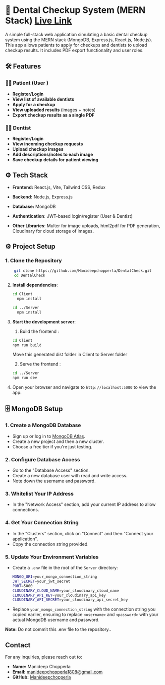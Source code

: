 # 🦷 Dental Checkup System (MERN Stack) [Live Link](https://dentalcheck.onrender.com/)

A simple full-stack web application simulating a basic dental checkup system using the MERN stack (MongoDB, Express.js, React.js, Node.js). This app allows patients to apply for checkups and dentists to upload checkup results. It includes PDF export functionality and user roles.

## 🛠️ Features

### 👩‍⚕️ Patient (User )
- **Register/Login**
- **View list of available dentists**
- **Apply for a checkup**
- **View uploaded results** (images + notes)
- **Export checkup results as a single PDF**

### 🧑‍⚕️ Dentist
- **Register/Login**
- **View incoming checkup requests**
- **Upload checkup images**
- **Add descriptions/notes to each image**
- **Save checkup details for patient viewing**

## ⚙️ Tech Stack

- **Frontend:** React.js, Vite, Tailwind CSS, Redux
- **Backend:** Node.js, Express.js
- **Database:** MongoDB
- **Authentication:** JWT-based login/register (User & Dentist)

- **Other Libraries:**
   Multer for image uploads, html2pdf for PDF generation, Cloudinary for cloud storage of images.

## ⚙️ Project Setup

### 1. Clone the Repository
```bash
    git clone https://github.com/Manideepchopperla/DentalCheck.git
    cd DentalCheck
```
2. **Install dependencies**:

    ```bash
    cd Client
      npm install
    ```
    ```bash
    cd ../Server
      npm install
    ```

3. **Start the development server**:
    1. Build the frontend : 
    ```bash
    cd Client 
    npm run build
    ```
    Move this generated dist folder in Client to Server folder
    
    2. Serve the frontend : 
    ```bash
    cd ../Server
    npm run dev


4. Open your browser and navigate to `http://localhost:5000` to view the app.

## 🗄️ MongoDB Setup

### 1. Create a MongoDB Database
- Sign up or log in to [MongoDB Atlas](https://www.mongodb.com/cloud/atlas).
- Create a new project and then a new cluster.
- Choose a free tier if you're just testing.

### 2. Configure Database Access
- Go to the "Database Access" section.
- Create a new database user with read and write access.
- Note down the username and password.

### 3. Whitelist Your IP Address
- In the "Network Access" section, add your current IP address to allow connections.

### 4. Get Your Connection String
- In the "Clusters" section, click on "Connect" and then "Connect your application".
- Copy the connection string provided.

### 5. Update Your Environment Variables
- Create a `.env` file in the root of the `Server` directory:
    ```bash
    MONGO_URI=your_mongo_connection_string
    JWT_SECRET=your_jwt_secret
    PORT=5000
    CLOUDINARY_CLOUD_NAME=your_cloudinary_cloud_name
    CLOUDINARY_API_KEY=your_cloudinary_api_key
    CLOUDINARY_API_SECRET=your_cloudinary_api_secret_key
    ```
- Replace `your_mongo_connection_string` with the connection string you copied earlier, ensuring to replace `<username>` and `<password>` with your actual MongoDB username and password.

**Note:** Do not commit this .env file to the repository..

## Contact

For any inquiries, please reach out to:

- **Name:** Manideep Chopperla
- **Email:** [manideepchopperla1808@gmail.com](mailto:manideepchopperla1808@gmail.com)
- **GitHub:** [Manideepchopperla](https://github.com/Manideepchopperla)
